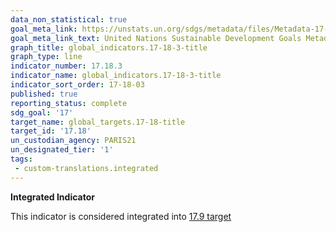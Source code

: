 ```yaml
---
data_non_statistical: true
goal_meta_link: https://unstats.un.org/sdgs/metadata/files/Metadata-17-18-03.pdf
goal_meta_link_text: United Nations Sustainable Development Goals Metadata (pdf 468kB)
graph_title: global_indicators.17-18-3-title
graph_type: line
indicator_number: 17.18.3
indicator_name: global_indicators.17-18-3-title
indicator_sort_order: 17-18-03
published: true
reporting_status: complete
sdg_goal: '17'
target_name: global_targets.17-18-title
target_id: '17.18'
un_custodian_agency: PARIS21
un_designated_tier: '1'
tags:
 - custom-translations.integrated
---
```

**Integrated Indicator**

This indicator is considered integrated into [17.9 target](/en/17)
